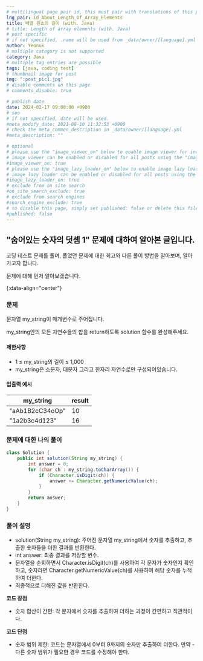 ```yaml
---
# multilingual page pair id, this must pair with translations of this page. (This name must be unique)
lng_pair: id_About_Length_Of_Array_Elements
title: 배열 원소의 길이 (with. Java)
# title: Length of array elements (with. Java)
# post specific
# if not specified, .name will be used from _data/owner/[language].yml
author: Yeonuk
# multiple category is not supported
category: Java
# multiple tag entries are possible
tags: [java, coding test]
# thumbnail image for post
img: ":post_pic1.jpg"
# disable comments on this page
# comments_disable: true

# publish date
date: 2024-02-17 09:00:00 +0900
# seo
# if not specified, date will be used.
#meta_modify_date: 2021-08-10 11:32:53 +0900
# check the meta_common_description in _data/owner/[language].yml
#meta_description: ""

# optional
# please use the "image_viewer_on" below to enable image viewer for individual pages or posts (_posts/ or [language]/_posts folders).
# image viewer can be enabled or disabled for all posts using the "image_viewer_posts: true" setting in _data/conf/main.yml.
#image_viewer_on: true
# please use the "image_lazy_loader_on" below to enable image lazy loader for individual pages or posts (_posts/ or [language]/_posts folders).
# image lazy loader can be enabled or disabled for all posts using the "image_lazy_loader_posts: true" setting in _data/conf/main.yml.
#image_lazy_loader_on: true
# exclude from on site search
#on_site_search_exclude: true
# exclude from search engines
#search_engine_exclude: true
# to disable this page, simply set published: false or delete this file
#published: false
---
```


<!-- outline-start -->

## "숨어있는 숫자의 덧셈 1" 문제에 대하여 알아본 글입니다.

코딩 테스트 문제를 풀며, 풀었던 문제에 대한 회고와 다른 풀이 방법을 알아보며, 알아가고자 합니다.

문제에 대해 먼저 알아보겠습니다.

{:data-align="center"}

<!-- outline-end -->

### 문제

문자열 my_string이 매개변수로 주어집니다.

my_string안의 모든 자연수들의 합을 return하도록 solution 함수를 완성해주세요.

#### 제한사항

- 1 ≤ my_string의 길이 ≤ 1,000
- my_string은 소문자, 대문자 그리고 한자리 자연수로만 구성되어있습니다.

#### 입출력 예시

| my_string       | result |
| --------------- | ------ |
| "aAb1B2cC34oOp" | 10     |
| "1a2b3c4d123"   | 16     |

<!-- | start_num | end_num | result |
| --------- | ------- | ------ |
| 10        | 3       | 0      | -->

### 문제에 대한 나의 풀이

```java
class Solution {
    public int solution(String my_string) {
        int answer = 0;
        for (char ch : my_string.toCharArray()) {
            if (Character.isDigit(ch)) {
                answer += Character.getNumericValue(ch);
            }
        }
        return answer;
    }
}
```

### 풀이 설명

- solution(String my_string): 주어진 문자열 my_string에서 숫자를 추출하고, 추출한 숫자들을 더한 결과를 반환한다.
- int answer: 최종 결과를 저장할 변수.
- 문자열을 순회하면서 Character.isDigit(ch)를 사용하여 각 문자가 숫자인지 확인하고, 숫자라면 Character.getNumericValue(ch)를 사용하여 해당 숫자를 누적하여 더한다.
- 최종적으로 더해진 값을 반환한다.

**코드 장점**

- 숫자 합산이 간편: 각 문자에서 숫자를 추출하여 더하는 과정이 간편하고 직관적이다.

**코드 단점**

- 숫자 범위 제한: 코드는 문자열에서 0부터 9까지의 숫자만 추출하여 더한다. 만약 - 다른 숫자 범위가 필요한 경우 코드를 수정해야 한다.
